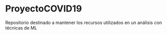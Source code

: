 # ProyectoCOVID19
Repositorio destinado a mantener los recursos utilizados en un análisis con técnicas de ML

